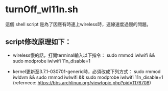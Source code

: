 turnOff_wl11n.sh
================

這個 shell script 是為了因應有時連上wireless時，連線速度過慢的問題。


script修改原理如下：
--------------------
- wireless慢的話，打開terminal輸入以下指令：
	sudo rmmod iwlwifi && sudo modprobe iwlwifi 11n_disable=1

- kernel更新至3.7.1-030701-generic時，必須改成下列方式：
	sudo rmmod iwldvm && sudo rmmod iwlwifi && sudo modprobe iwlwifi 11n_disable=1
(refernece: https://bbs.archlinux.org/viewtopic.php?pid=1176708)
